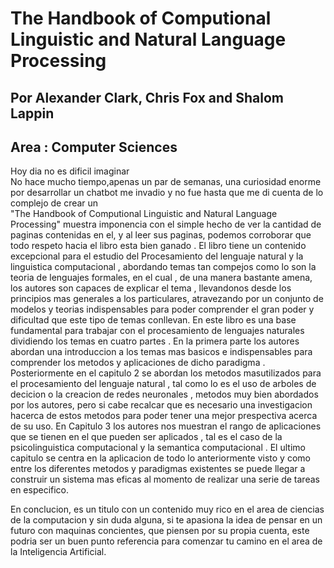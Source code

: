 # The Handbook of Computional Linguistic and Natural Language Processing
## Por Alexander Clark, Chris Fox and Shalom Lappin
## Area : Computer Sciences 

Hoy dia no es dificil imaginar    
No hace mucho tiempo,apenas un par de semanas, una curiosidad enorme por desarrollar un chatbot me invadio y no fue hasta que me di cuenta de lo complejo de crear un  
"The Handbook of Computional Linguistic and Natural Language Processing" muestra imponencia con el simple hecho de ver la cantidad de paginas contenidas en el, y al leer sus paginas, podemos corroborar que todo respeto hacia el libro esta bien ganado .
El libro tiene un contenido excepcional para el estudio del Procesamiento del lenguaje natural y la linguistica computacional , abordando temas tan compejos como lo son la teoria de lenguajes formales, en el cual , de una manera bastante amena, los autores son capaces de explicar el tema , llevandonos desde los principios mas generales a los particulares, atravezando por un conjunto de modelos y teorias indispensables para poder comprender el gran poder y dificultad que este tipo de temas conllevan. 
En este libro es una base fundamental para trabajar con el procesamiento de lenguajes naturales dividiendo los temas en cuatro partes .
En la primera parte los autores abordan una introduccion a los temas mas basicos e indispensables para comprender los metodos y aplicaciones de dicho paradigma . Posteriormente en el capitulo 2 se abordan los metodos masutilizados para el procesamiento del lenguaje natural , tal como lo es  el uso de arboles de decicion o la creacion de redes neuronales , metodos muy bien abordados por los autores, pero si cabe recalcar que es necesario una investigacion hacerca de estos metodos para poder tener una mejor prespectiva acerca de su uso.
En Capitulo 3 los autores nos muestran el rango de aplicaciones que se tienen en el que pueden ser aplicados , tal es el caso de la psicolinguistica computacional y la semantica computacional . El ultimo capitulo se centra en la aplicacion de todo lo anteriormente visto y como entre los diferentes metodos y paradigmas existentes se puede llegar a construir un sistema mas eficas al momento de realizar una serie de tareas en especifico.  

En conclucion, es un titulo con un contenido muy rico en el area de ciencias de la computacion y sin duda alguna, si te apasiona la idea de pensar en un futuro con maquinas concientes, que piensen por su propia cuenta, este podria ser un buen punto referencia para comenzar tu camino en el area de la Inteligencia Artificial. 
